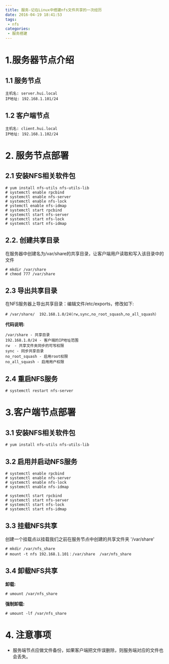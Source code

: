 ```yaml
---
title: 服务-记在Linux中搭建nfs文件共享的一次经历
date: 2016-04-19 18:41:53
tags:
 - nfs
categories:
 - 服务搭建
---
```


# 1.服务器节点介绍

## 1.1 服务节点
``` 
主机名: server.hui.local 
IP地址: 192.168.1.101/24
```

## 1.2 客户端节点
```
主机名: client.hui.local 
IP地址: 192.168.1.102/24
```


# 2. 服务节点部署

## 2.1 安装NFS相关软件包

```$xslt
# yum install nfs-utils nfs-utils-lib
# systemctl enable rpcbind 
# systemctl enable nfs-server 
# systemctl enable nfs-lock 
# ystemctl enable nfs-idmap
# systemctl start rpcbind 
# systemctl start nfs-server 
# systemctl start nfs-lock 
# systemctl start nfs-idmap
```

## 2.2. 创建共享目录

在服务器中创建名为/var/share的共享目录，让客户端用户读取和写入该目录中的文件

```$xslt
# mkdir /var/share 
# chmod 777 /var/share
```


## 2.3 导出共享目录

在NFS服务器上导出共享目录：编辑文件/etc/exports，修改如下:

```$xslt
# /var/share/  192.168.1.0/24(rw,sync,no_root_squash,no_all_squash）
```

**代码说明:**

```$xslt
/var/share - 共享目录
192.168.1.0/24 - 客户端的IP地址范围
rw  - 共享文件夹同步的可写权限
sync - 同步共享目录
no_root_squash - 启用root权限
no_all_squash - 启用用户权限
```


## 2.4 重启NFS服务

```$xslt
# systemctl restart nfs-server
```


# 3.客户端节点部署

## 3.1 安装NFS相关软件包

```$xslt
# yum install nfs-utils nfs-utils-lib
```


## 3.2 启用并启动NFS服务
```$xslt
# systemctl enable rpcbind 
# systemctl enable nfs-server 
# systemctl enable nfs-lock 
# systemctl enable nfs-idmap

# systemctl start rpcbind 
# systemctl start nfs-server 
# systemctl start nfs-lock 
# systemctl start nfs-idmap
```



## 3.3 挂载NFS共享

创建一个挂载点以挂载我们之前在服务节点中创建的共享文件夹 '/var/share'
```$xslt
# mkdir /var/nfs_share
# mount -t nfs 192.168.1.101：/var/share  /var/nfs_share
```


## 3.4 卸载NFS共享

**卸载:**
```
# umount /var/nfs_share
```
**强制卸载:**
```
# umount -lf /var/nfs_share
```


# 4. 注意事项
- 服务端节点应做文件备份，如果客户端把文件误删除，则服务端对应的文件也会丢失。

